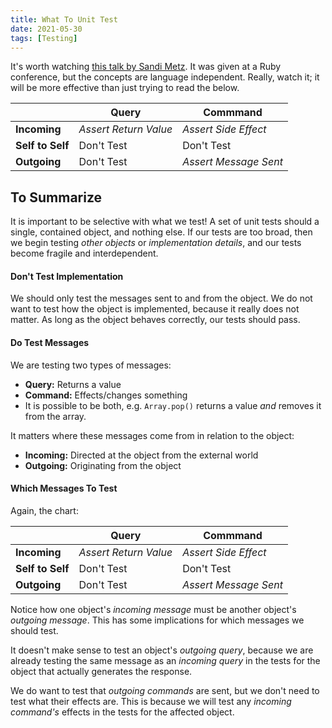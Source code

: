 ```yaml
---
title: What To Unit Test
date: 2021-05-30
tags: [Testing]
---
```


It's worth watching [this talk by Sandi Metz](https://www.youtube.com/watch?v=URSWYvyc42M). It was given at a Ruby conference, but the concepts are language independent. Really, watch it; it will be more effective than just trying to read the below.

|                  | Query                 | Commmand              |
| ---------------- | --------------------- | --------------------- |
| **Incoming**     | _Assert Return Value_ | _Assert Side Effect_  |
| **Self to Self** | Don't Test            | Don't Test            |
| **Outgoing**     | Don't Test            | _Assert Message Sent_ |

## To Summarize

It is important to be selective with what we test! A set of unit tests should a single, contained object, and nothing else. If our tests are too broad, then we begin testing _other objects_ or _implementation details_, and our tests become fragile and interdependent.

#### Don't Test Implementation

We should only test the messages sent to and from the object. We do not want to test how the object is implemented, because it really does not matter. As long as the object behaves correctly, our tests should pass.

#### Do Test Messages

We are testing two types of messages:

- **Query:** Returns a value
- **Command:** Effects/changes something
- It is possible to be both, e.g. `Array.pop()` returns a value _and_ removes it from the array.

It matters where these messages come from in relation to the object:

- **Incoming:** Directed at the object from the external world
- **Outgoing:** Originating from the object

#### Which Messages To Test

Again, the chart:

|                  | Query                 | Commmand              |
| ---------------- | --------------------- | --------------------- |
| **Incoming**     | _Assert Return Value_ | _Assert Side Effect_  |
| **Self to Self** | Don't Test            | Don't Test            |
| **Outgoing**     | Don't Test            | _Assert Message Sent_ |

Notice how one object's _incoming message_ must be another object's _outgoing message_. This has some implications for which messages we should test.

It doesn't make sense to test an object's _outgoing query_, because we are already testing the same message as an _incoming query_ in the tests for the object that actually generates the response.

We do want to test that _outgoing commands_ are sent, but we don't need to test what their effects are. This is because we will test any _incoming command's_ effects in the tests for the affected object.
